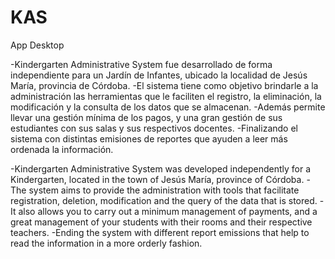 # KAS
App Desktop

-Kindergarten Administrative System fue desarrollado de forma independiente para un Jardín de Infantes, ubicado la localidad de Jesús María, provincia de Córdoba. 
-El sistema tiene como objetivo brindarle a la administración las herramientas que le faciliten el registro, la eliminación, la modificación y la consulta de los datos que se almacenan.
-Además permite llevar una gestión mínima de los pagos, y una gran gestión de sus estudiantes con sus salas y sus respectivos docentes.
-Finalizando el sistema con distintas emisiones de reportes que ayuden a leer más ordenada la información.

-Kindergarten Administrative System was developed independently for a Kindergarten, located in the town of Jesús María, province of Córdoba.
-The system aims to provide the administration with tools that facilitate registration, deletion, modification and the query of the data that is stored.
-It also allows you to carry out a minimum management of payments, and a great management of your students with their rooms and their respective teachers.
-Ending the system with different report emissions that help to read the information in a more orderly fashion.
